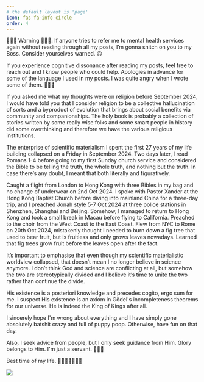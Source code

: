 ```yaml
---
# the default layout is 'page'
icon: fas fa-info-circle
order: 4
---
```


🚨🚨🚨 Warning 🚨🚨🚨: If anyone tries to refer me to mental health services again without reading through all my posts, I’m gonna snitch on you to my Boss. Consider yourselves warned. 😠

If you experience cognitive dissonance after reading my posts, feel free to reach out and I know people who could help. Apologies in advance for some of the language I used in my posts. I was quite angry when I wrote some of them. 🙏🫶😘

If you asked me what my thoughts were on religion before September 2024, I would have told you that I consider religion to be a collective hallucination of sorts and a byproduct of evolution that brings about social benefits via community and companionships. The holy book is probably a collection of stories written by some really wise folks and some smart people in history did some overthinking and therefore we have the various religious institutions.

The enterprise of scientific materialism I spent the first 27 years of my life building collapsed on a Friday in September 2024. Two days later, I read Romans 1-4 before going to my first Sunday church service and considered the Bible to be telling the truth, the whole truth, and nothing but the truth. In case there’s any doubt, I meant that both literally and figuratively.

Caught a flight from London to Hong Kong with three Bibles in my bag and no change of underwear on 2nd Oct 2024. I spoke with Pastor Xander at the Hong Kong Baptist Church before diving into mainland China for a three-day trip, and I preached Jonah style 5-7 Oct 2024 at three police stations in Shenzhen, Shanghai and Beijing. Somehow, I managed to return to Hong Kong and took a small break in Macau before flying to California. Preached to the choir from the West Coast to the East Coast. Flew from NYC to Rome on 20th Oct 2024, mistakenly thought I needed to burn down a fig tree that used to bear fruit, but is fruitless and only grows leaves nowadays. Learned that fig trees grow fruit before the leaves open after the fact.

It’s important to emphasise that even though my scientific materialistic worldview collapsed, that doesn’t mean I no longer believe in science anymore. I don’t think God and science are conflicting at all, but somehow the two are stereotypically divided and I believe it’s time to unite the two rather than continue the divide.

His existence is a posteriori knowledge and precedes cogito, ergo sum for me. I suspect His existence is an axiom in Gödel's incompleteness theorems for our universe. He is indeed the King of Kings after all.

I sincerely hope I'm wrong about everything and I have simply gone absolutely batshit crazy and full of puppy poop. Otherwise, have fun on that day.

Also, I seek advice from people, but I only seek guidance from Him. Glory belongs to Him. I'm just a servant. 🙏🫶😘

Best time of my life. 🥹😬😍🤩🥳😱🤣

![](/6e760355a4f2267fc6c3900624861241.jpeg)